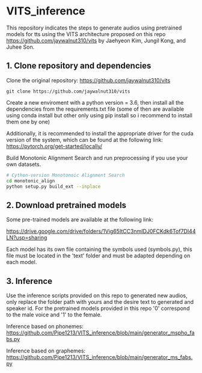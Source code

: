 # VITS_inference
This repository indicates the steps to generate audios using pretrained models for tts using the VITS architecture proposed on this repo https://github.com/jaywalnut310/vits by Jaehyeon Kim, Jungil Kong, and Juhee Son.

## 1. Clone repository and dependencies
Clone the original repository: https://github.com/jaywalnut310/vits

``git clone https://github.com/jaywalnut310/vits``

Create a new enviroment with a python version = 3.6, then install all the dependencies from the requirements.txt file (some of then are available using conda install but other only using pip install so i recommend to install them one by one)

Additionally, it is recommended to install the appropriate driver for the cuda version of the system, which can be found at the following link: https://pytorch.org/get-started/locally/

Build Monotonic Alignment Search and run preprocessing if you use your own datasets.
```sh
# Cython-version Monotonoic Alignment Search
cd monotonic_align
python setup.py build_ext --inplace

```

## 2. Download pretrained models

Some pre-trained models are available at the following link:

https://drive.google.com/drive/folders/1Vig65ItCC3nmIDJ0FCKdk6Tof7DI44LN?usp=sharing

Each model has its own file containing the symbols used (symbols.py), this file must be located in the 'text' folder and must be adapted depending on each model.

## 3. Inference

Use the inference scripts provided on this repo to generated new audios, only replace the folder path with yours and the desire text to generated and speaker id.
For the pretrained models provided in this repo '0' correspond to the male voice and '1' to the female.

Inference based on phonemes: https://github.com/Pipe1213/VITS_inference/blob/main/generator_mspho_fabs.py 

Inference based on graphemes: https://github.com/Pipe1213/VITS_inference/blob/main/generator_ms_fabs.py

